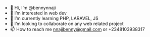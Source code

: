- 👋 Hi, I’m @bennynnaji
- 👀 I’m interested in web dev
- 🌱 I’m currently learning PHP, LARAVEL, JS
- 💞️ I’m looking to collaborate on any web related project
- 📫 How to reach me nnajibenny@gmail.com or +2348103938317

<!---
bennynnaji/bennynnaji is a ✨ special ✨ repository because its `README.md` (this file) appears on your GitHub profile.
You can click the Preview link to take a look at your changes.
--->
